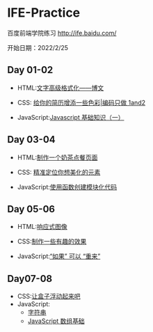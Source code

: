 # IFE-Practice

百度前端学院练习
http://ife.baidu.com/

开始日期：2022/2/25

## Day 01-02

- HTML:[文字高级格式化——博文](http://ife.baidu.com/htmlpart/text.html)

- CSS: [给你的简历增添一些色彩|编码只做 1and2 ](http://ife.baidu.com/csspart/styleCv.html)

- JavaScript:[Javascript 基础知识（一）](http://ife.baidu.com/javascript/datatype&variable.html#null-%E5%92%8C-undefined)

## Day 03-04

- HTML:[制作一个奶茶点餐页面](http://ife.baidu.com/htmlpart/form.html)

- CSS: [精准定位你想美化的元素 ](http://ife.baidu.com/csspart/selector.html)

- JavaScript:[使用函数创建模块化代码](http://ife.baidu.com/javascript/function.html#%E5%87%BD%E6%95%B0%E8%A1%A8%E8%BE%BE%E5%BC%8F-%E5%9B%9E%E8%B0%83%E5%87%BD%E6%95%B0)

## Day 05-06

- HTML:[响应式图像](http://ife.baidu.com/htmlpart/responsiveImage.html)

- CSS:[制作一些有趣的效果](http://ife.baidu.com/csspart/playWithCss.html)

- JavaScript:[“如果” 可以 “重来”](http://ife.baidu.com/javascript/if&while.html)

## Day07-08

- CSS:[让盒子浮动起来吧](http://ife.baidu.com/csspart/float.html)
- JavaScript:
  - [字符串](http://ife.baidu.com/javascript/string.html#%E5%AD%97%E7%AC%A6%E4%B8%B2)
  - [JavaScript 数组基础](http://ife.baidu.com/javascript/arrayBasic.html)
